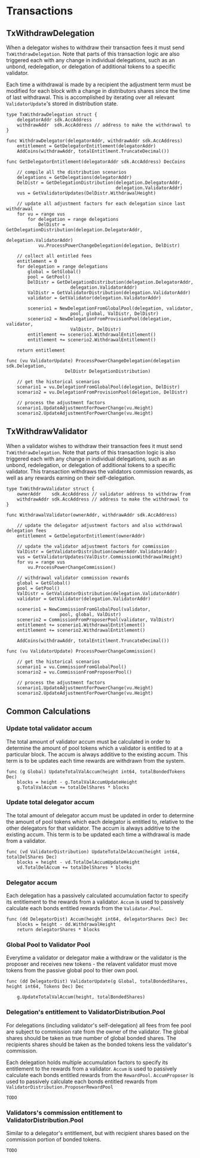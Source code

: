 # Transactions

## TxWithdrawDelegation

When a delegator wishes to withdraw their transaction fees it must send
`TxWithdrawDelegation`. Note that parts of this transaction logic are also
triggered each with any change in individual delegations, such as an unbond,
redelegation, or delegation of additional tokens to a specific validator.  

Each time a withdrawal is made by a recipient the adjustment term must be
modified for each block with a change in distributors shares since the time of
last withdrawal.  This is accomplished by iterating over all relevant
`ValidatorUpdate`'s stored in distribution state.


```golang
type TxWithdrawDelegation struct {
    delegatorAddr sdk.AccAddress
    withdrawAddr  sdk.AccAddress // address to make the withdrawal to
}

func WithdrawDelegator(delegatorAddr, withdrawAddr sdk.AccAddress) 
    entitlement = GetDelegatorEntitlement(delegatorAddr)
    AddCoins(withdrawAddr, totalEntitlment.TruncateDecimal())

func GetDelegatorEntitlement(delegatorAddr sdk.AccAddress) DecCoins
    
    // compile all the distribution scenarios
    delegations = GetDelegations(delegatorAddr)
    DelDistr = GetDelegationDistribution(delegation.DelegatorAddr,
                                         delegation.ValidatorAddr)
    vus = GetValidatorUpdates(DelDistr.WithdrawalHeight)
        
    // update all adjustment factors for each delegation since last withdrawal
    for vu = range vus 
        for delegation = range delegations 
            DelDistr = GetDelegationDistribution(delegation.DelegatorAddr,
                                                 delegation.ValidatorAddr)
            vu.ProcessPowerChangeDelegation(delegation, DelDistr) 
    
    // collect all entitled fees
    entitlement = 0
    for delegation = range delegations 
        global = GetGlobal() 
        pool = GetPool() 
        DelDistr = GetDelegationDistribution(delegation.DelegatorAddr,
                        delegation.ValidatorAddr)
        ValDistr = GetValidatorDistribution(delegation.ValidatorAddr)
        validator = GetValidator(delegation.ValidatorAddr)

        scenerio1 = NewDelegationFromGlobalPool(delegation, validator, 
                        pool, global, ValDistr, DelDistr)
        scenerio2 = NewDelegationFromProvisionPool(delegation, validator, 
                        ValDistr, DelDistr)
        entitlement += scenerio1.WithdrawalEntitlement()
        entitlement += scenerio2.WithdrawalEntitlement()
    
    return entitlement

func (vu ValidatorUpdate) ProcessPowerChangeDelegation(delegation sdk.Delegation, 
                      DelDistr DelegationDistribution) 

    // get the historical scenarios
    scenario1 = vu.DelegationFromGlobalPool(delegation, DelDistr) 
    scenario2 = vu.DelegationFromProvisionPool(delegation, DelDistr) 

    // process the adjustment factors 
    scenario1.UpdateAdjustmentForPowerChange(vu.Height) 
    scenario2.UpdateAdjustmentForPowerChange(vu.Height) 
```

## TxWithdrawValidator

When a validator wishes to withdraw their transaction fees it must send
`TxWithdrawDelegation`. Note that parts of this transaction logic is also
triggered each with any change in individual delegations, such as an unbond,
redelegation, or delegation of additional tokens to a specific validator. This
transaction withdraws the validators commission rewards, as well as any rewards
earning on their self-delegation. 

```
type TxWithdrawValidator struct {
    ownerAddr    sdk.AccAddress // validator address to withdraw from 
    withdrawAddr sdk.AccAddress // address to make the withdrawal to
}

func WithdrawalValidator(ownerAddr, withdrawAddr sdk.AccAddress)

    // update the delegator adjustment factors and also withdrawal delegation fees
    entitlement = GetDelegatorEntitlement(ownerAddr)
    
    // update the validator adjustment factors for commission 
    ValDistr = GetValidatorDistribution(ownerAddr.ValidatorAddr)
    vus = GetValidatorUpdates(ValDistr.CommissionWithdrawalHeight)
    for vu = range vus 
        vu.ProcessPowerChangeCommission()

    // withdrawal validator commission rewards
    global = GetGlobal() 
    pool = GetPool() 
    ValDistr = GetValidatorDistribution(delegation.ValidatorAddr)
    validator = GetValidator(delegation.ValidatorAddr)

    scenerio1 = NewCommissionFromGlobalPool(validator, 
                    pool, global, ValDistr)
    scenerio2 = CommissionFromProposerPool(validator, ValDistr)
    entitlement += scenerio1.WithdrawalEntitlement()
    entitlement += scenerio2.WithdrawalEntitlement()
    
    AddCoins(withdrawAddr, totalEntitlment.TruncateDecimal())

func (vu ValidatorUpdate) ProcessPowerChangeCommission() 

    // get the historical scenarios
    scenario1 = vu.CommissionFromGlobalPool()
    scenario2 = vu.CommissionFromProposerPool()

    // process the adjustment factors 
    scenario1.UpdateAdjustmentForPowerChange(vu.Height) 
    scenario2.UpdateAdjustmentForPowerChange(vu.Height) 
```

## Common Calculations 

### Update total validator accum

The total amount of validator accum must be calculated in order to determine
the amount of pool tokens which a validator is entitled to at a particular
block. The accum is always additive to the existing accum. This term is to be
updates each time rewards are withdrawn from the system.  

``` 
func (g Global) UpdateTotalValAccum(height int64, totalBondedTokens Dec) 
    blocks = height - g.TotalValAccumUpdateHeight
    g.TotalValAccum += totalDelShares * blocks
```

### Update total delegator accum

The total amount of delegator accum must be updated in order to determine the
amount of pool tokens which each delegator is entitled to, relative to the
other delegators for that validator. The accum is always additive to
the existing accum. This term is to be updated each time a
withdrawal is made from a validator. 

``` 
func (vd ValidatorDistribution) UpdateTotalDelAccum(height int64, totalDelShares Dec) 
    blocks = height - vd.TotalDelAccumUpdateHeight
    vd.TotalDelAccum += totalDelShares * blocks
```

### Delegator accum

Each delegation has a passively calculated accumulation factor to specify its
entitlement to the rewards from a validator. `Accum` is used to passively
calculate each bonds entitled rewards from the `Validator.Pool`. 

``` 
func (dd DelegatorDist) Accum(height int64, delegatorShares Dec) Dec
    blocks = height - dd.WithdrawalHeight
    return delegatorShares * blocks
```

### Global Pool to Validator Pool

Everytime a validator or delegator make a withdraw or the validator is the
proposer and receives new tokens - the relavent validator must move tokens from
the passive global pool to thier own pool. 

``` 
func (dd DelegatorDist) ValidatorUpdate(g Global, totalBondedShares,  height int64, Tokens Dec) Dec

    g.UpdateTotalValAccum(height, totalBondedShares)
```


### Delegation's entitlement to ValidatorDistribution.Pool

For delegations (including validator's self-delegation) all fees from fee pool
are subject to commission rate from the owner of the validator. The global
shares should be taken as true number of global bonded shares. The recipients
shares should be taken as the bonded tokens less the validator's commission.

Each delegation holds multiple accumulation factors to specify its entitlement to
the rewards from a validator. `Accum` is used to passively calculate
each bonds entitled rewards from the `RewardPool`. `AccumProposer` is used to
passively calculate each bonds entitled rewards from
`ValidatorDistribution.ProposerRewardPool`

```
TODO
```

### Validators's commission entitlement to ValidatorDistribution.Pool

Similar to a delegator's entitlement, but with recipient shares based on the
commission portion of bonded tokens.

```
TODO
```

